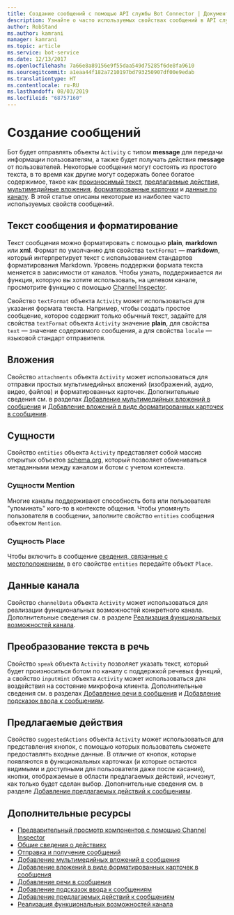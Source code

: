 ```yaml
---
title: Создание сообщений с помощью API службы Bot Connector | Документация Майкрософт
description: Узнайте о часто используемых свойствах сообщений в API службы Bot Connector.
author: RobStand
ms.author: kamrani
manager: kamrani
ms.topic: article
ms.service: bot-service
ms.date: 12/13/2017
ms.openlocfilehash: 7a66e8a89156e9f55daa549d75285f6de8fa9610
ms.sourcegitcommit: a1eaa44f182a7210197bd793250907df00e9edab
ms.translationtype: HT
ms.contentlocale: ru-RU
ms.lasthandoff: 08/03/2019
ms.locfileid: "68757160"
---
```

# <a name="create-messages"></a>Создание сообщений

Бот будет отправлять объекты `Activity` с типом **message** для передачи информации пользователям, а также будет получать действия **message** от пользователей. Некоторые сообщения могут состоять из простого текста, в то время как другие могут содержать более богатое содержимое, такое как [произносимый текст](bot-framework-rest-connector-text-to-speech.md), [предлагаемые действия](bot-framework-rest-connector-add-suggested-actions.md), [мультимедийные вложения](bot-framework-rest-connector-add-media-attachments.md), [форматированные карточки](bot-framework-rest-connector-add-rich-cards.md) и [данные по каналу](bot-framework-rest-connector-channeldata.md). В этой статье описаны некоторые из наиболее часто используемых свойств сообщений.

## <a name="message-text-and-formatting"></a>Текст сообщения и форматирование

Текст сообщения можно форматировать с помощью **plain**, **markdown** или **xml**. Формат по умолчанию для свойства `textFormat` — **markdown**, который интерпретирует текст с использованием стандартов форматирования Markdown. Уровень поддержки формата текста меняется в зависимости от каналов. Чтобы узнать, поддерживается ли функция, которую вы хотите использовать, на целевом канале, просмотрите функцию с помощью [Channel Inspector][ChannelInspector]. 

Свойство `textFormat` объекта `Activity` может использоваться для указания формата текста. Например, чтобы создать простое сообщение, которое содержит только обычный текст, задайте для свойства `textFormat` объекта `Activity` значение **plain**, для свойства `text` — значение содержимого сообщения, а для свойства `locale` — языковой стандарт отправителя. 

## <a name="attachments"></a>Вложения

Свойство `attachments` объекта `Activity` может использоваться для отправки простых мультимедийных вложений (изображений, аудио, видео, файлов) и форматированных карточек. Дополнительные сведения см. в разделах [Добавление мультимедийных вложений в сообщения](bot-framework-rest-connector-add-media-attachments.md) и [Добавление вложений в виде форматированных карточек в сообщения](bot-framework-rest-connector-add-rich-cards.md).

## <a name="entities"></a>Сущности

Свойство `entities` объекта `Activity` представляет собой массив открытых объектов <a href="http://schema.org/" target="_blank">schema.org</a>, который позволяет обмениваться метаданными между каналом и ботом с учетом контекста.

### <a name="mention-entities"></a>Сущности Mention

Многие каналы поддерживают способность бота или пользователя "упоминать" кого-то в контексте общения. Чтобы упомянуть пользователя в сообщении, заполните свойство `entities` сообщения объектом `Mention`. 

### <a name="place-entities"></a>Сущность Place

Чтобы включить в сообщение <a href="https://schema.org/Place" target="_blank">сведения, связанные с местоположением</a>, в его свойстве `entities` передайте объект `Place`. 

## <a name="channel-data"></a>Данные канала

Свойство `channelData` объекта `Activity` может использоваться для реализации функциональных возможностей конкретного канала. Дополнительные сведения см. в разделе [Реализация функциональных возможностей канала](bot-framework-rest-connector-channeldata.md).

## <a name="text-to-speech"></a>Преобразование текста в речь

Свойство `speak` объекта `Activity` позволяет указать текст, который будет произноситься ботом по каналу с поддержкой речевых функций, а свойство `inputHint` объекта `Activity` может использоваться для воздействия на состояние микрофона клиента. Дополнительные сведения см. в разделах [Добавление речи в сообщения](bot-framework-rest-connector-text-to-speech.md) и [Добавление подсказок ввода к сообщениям](bot-framework-rest-connector-add-input-hints.md).

## <a name="suggested-actions"></a>Предлагаемые действия

Свойство `suggestedActions` объекта `Activity` может использоваться для представления кнопок, с помощью которых пользователь сможете предоставлять входные данные. В отличие от кнопок, которые появляются в функциональных карточках (и которые остаются видимыми и доступными для пользователя даже после касания), кнопки, отображаемые в области предлагаемых действий, исчезнут, как только будет сделан выбор. Дополнительные сведения см. в разделе [Добавление предлагаемых действий к сообщениям](bot-framework-rest-connector-add-suggested-actions.md).

## <a name="additional-resources"></a>Дополнительные ресурсы

- [Предварительный просмотр компонентов с помощью Channel Inspector][ChannelInspector]
- [Общие сведения о действиях](bot-framework-rest-connector-activities.md)
- [Отправка и получение сообщений](bot-framework-rest-connector-send-and-receive-messages.md)
- [Добавление мультимедийных вложений в сообщения](bot-framework-rest-connector-add-media-attachments.md)
- [Добавление вложений в виде форматированных карточек в сообщения](bot-framework-rest-connector-add-rich-cards.md)
- [Добавление речи в сообщения](bot-framework-rest-connector-text-to-speech.md)
- [Добавление подсказок ввода к сообщениям](bot-framework-rest-connector-add-input-hints.md)
- [Добавление предлагаемых действий к сообщениям](bot-framework-rest-connector-add-suggested-actions.md)
- [Реализация функциональных возможностей канала](bot-framework-rest-connector-channeldata.md)

[ChannelInspector]: ../bot-service-channel-inspector.md
[textFormating]: ../bot-service-channel-inspector.md#text-formatting
